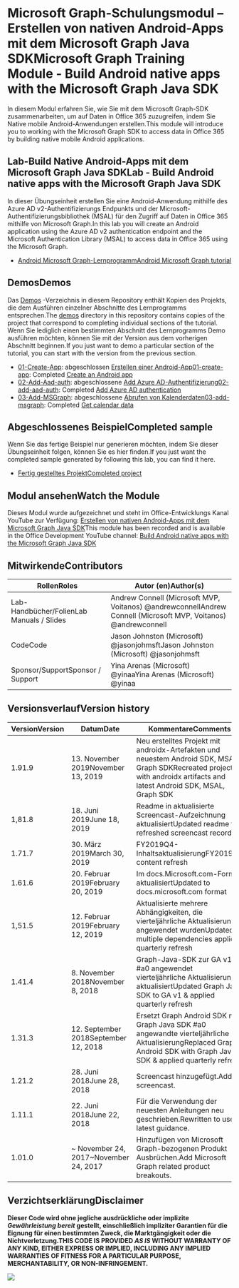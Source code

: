 # <a name="microsoft-graph-training-module---build-android-native-apps-with-the-microsoft-graph-java-sdk"></a><span data-ttu-id="4990e-101">Microsoft Graph-Schulungsmodul – Erstellen von nativen Android-Apps mit dem Microsoft Graph Java SDK</span><span class="sxs-lookup"><span data-stu-id="4990e-101">Microsoft Graph Training Module - Build Android native apps with the Microsoft Graph Java SDK</span></span>

<span data-ttu-id="4990e-102">In diesem Modul erfahren Sie, wie Sie mit dem Microsoft Graph-SDK zusammenarbeiten, um auf Daten in Office 365 zuzugreifen, indem Sie Native mobile Android-Anwendungen erstellen.</span><span class="sxs-lookup"><span data-stu-id="4990e-102">This module will introduce you to working with the Microsoft Graph SDK to access data in Office 365 by building native mobile Android applications.</span></span>

## <a name="lab---build-android-native-apps-with-the-microsoft-graph-java-sdk"></a><span data-ttu-id="4990e-103">Lab-Build Native Android-Apps mit dem Microsoft Graph Java SDK</span><span class="sxs-lookup"><span data-stu-id="4990e-103">Lab - Build Android native apps with the Microsoft Graph Java SDK</span></span>

<span data-ttu-id="4990e-104">In dieser Übungseinheit erstellen Sie eine Android-Anwendung mithilfe des Azure AD v2-Authentifizierungs Endpunkts und der Microsoft-Authentifizierungsbibliothek (MSAL) für den Zugriff auf Daten in Office 365 mithilfe von Microsoft Graph.</span><span class="sxs-lookup"><span data-stu-id="4990e-104">In this lab you will create an Android application using the Azure AD v2 authentication endpoint and the Microsoft Authentication Library (MSAL) to access data in Office 365 using the Microsoft Graph.</span></span>

- [<span data-ttu-id="4990e-105">Android Microsoft Graph-Lernprogramm</span><span class="sxs-lookup"><span data-stu-id="4990e-105">Android Microsoft Graph tutorial</span></span>](https://docs.microsoft.com/graph/tutorials/android)

## <a name="demos"></a><span data-ttu-id="4990e-106">Demos</span><span class="sxs-lookup"><span data-stu-id="4990e-106">Demos</span></span>

<span data-ttu-id="4990e-107">Das [Demos](./demos) -Verzeichnis in diesem Repository enthält Kopien des Projekts, die dem Ausführen einzelner Abschnitte des Lernprogramms entsprechen.</span><span class="sxs-lookup"><span data-stu-id="4990e-107">The [demos](./demos) directory in this repository contains copies of the project that correspond to completing individual sections of the tutorial.</span></span> <span data-ttu-id="4990e-108">Wenn Sie lediglich einen bestimmten Abschnitt des Lernprogramms Demo ausführen möchten, können Sie mit der Version aus dem vorherigen Abschnitt beginnen.</span><span class="sxs-lookup"><span data-stu-id="4990e-108">If you just want to demo a particular section of the tutorial, you can start with the version from the previous section.</span></span>

- <span data-ttu-id="4990e-109">[01-Create-App](demos/01-create-app): abgeschlossen [Erstellen einer Android-App](https://docs.microsoft.com/graph/tutorials/android?tutorial-step=1)</span><span class="sxs-lookup"><span data-stu-id="4990e-109">[01-create-app](demos/01-create-app): Completed [Create an Android app](https://docs.microsoft.com/graph/tutorials/android?tutorial-step=1)</span></span>
- <span data-ttu-id="4990e-110">[02-Add-Aad-auth](demos/02-add-aad-auth): abgeschlossene [Add Azure AD-Authentifizierung](https://docs.microsoft.com/graph/tutorials/android?tutorial-step=3)</span><span class="sxs-lookup"><span data-stu-id="4990e-110">[02-add-aad-auth](demos/02-add-aad-auth): Completed [Add Azure AD authentication](https://docs.microsoft.com/graph/tutorials/android?tutorial-step=3)</span></span>
- <span data-ttu-id="4990e-111">[03-Add-MSGraph](demos/03-add-msgraph): abgeschlossene [Abrufen von Kalenderdaten](https://docs.microsoft.com/graph/tutorials/android?tutorial-step=4)</span><span class="sxs-lookup"><span data-stu-id="4990e-111">[03-add-msgraph](demos/03-add-msgraph): Completed [Get calendar data](https://docs.microsoft.com/graph/tutorials/android?tutorial-step=4)</span></span>

## <a name="completed-sample"></a><span data-ttu-id="4990e-112">Abgeschlossenes Beispiel</span><span class="sxs-lookup"><span data-stu-id="4990e-112">Completed sample</span></span>

<span data-ttu-id="4990e-113">Wenn Sie das fertige Beispiel nur generieren möchten, indem Sie dieser Übungseinheit folgen, können Sie es hier finden.</span><span class="sxs-lookup"><span data-stu-id="4990e-113">If you just want the completed sample generated by following this lab, you can find it here.</span></span>

- [<span data-ttu-id="4990e-114">Fertig gestelltes Projekt</span><span class="sxs-lookup"><span data-stu-id="4990e-114">Completed project</span></span>](demos/03-add-msgraph)

## <a name="watch-the-module"></a><span data-ttu-id="4990e-115">Modul ansehen</span><span class="sxs-lookup"><span data-stu-id="4990e-115">Watch the Module</span></span>

<span data-ttu-id="4990e-116">Dieses Modul wurde aufgezeichnet und steht im Office-Entwicklungs Kanal YouTube zur Verfügung: [Erstellen von nativen Android-Apps mit dem Microsoft Graph Java SDK](https://youtu.be/BLmOmv4FSsQ)</span><span class="sxs-lookup"><span data-stu-id="4990e-116">This module has been recorded and is available in the Office Development YouTube channel: [Build Android native apps with the Microsoft Graph Java SDK](https://youtu.be/BLmOmv4FSsQ)</span></span>

## <a name="contributors"></a><span data-ttu-id="4990e-117">Mitwirkende</span><span class="sxs-lookup"><span data-stu-id="4990e-117">Contributors</span></span>

| <span data-ttu-id="4990e-118">Rollen</span><span class="sxs-lookup"><span data-stu-id="4990e-118">Roles</span></span>                | <span data-ttu-id="4990e-119">Autor (en)</span><span class="sxs-lookup"><span data-stu-id="4990e-119">Author(s)</span></span>                                               |
| -------------------- | ------------------------------------------------------- |
| <span data-ttu-id="4990e-120">Lab-Handbücher/Folien</span><span class="sxs-lookup"><span data-stu-id="4990e-120">Lab Manuals / Slides</span></span> | <span data-ttu-id="4990e-121">Andrew Connell (Microsoft MVP, Voitanos) @andrewconnell</span><span class="sxs-lookup"><span data-stu-id="4990e-121">Andrew Connell (Microsoft MVP, Voitanos) @andrewconnell</span></span> |
| <span data-ttu-id="4990e-122">Code</span><span class="sxs-lookup"><span data-stu-id="4990e-122">Code</span></span>                 | <span data-ttu-id="4990e-123">Jason Johnston (Microsoft) @jasonjohmsft</span><span class="sxs-lookup"><span data-stu-id="4990e-123">Jason Johnston (Microsoft) @jasonjohmsft</span></span>                |
| <span data-ttu-id="4990e-124">Sponsor/Support</span><span class="sxs-lookup"><span data-stu-id="4990e-124">Sponsor / Support</span></span>    | <span data-ttu-id="4990e-125">Yina Arenas (Microsoft) @yinaa</span><span class="sxs-lookup"><span data-stu-id="4990e-125">Yina Arenas (Microsoft) @yinaa</span></span>                          |

## <a name="version-history"></a><span data-ttu-id="4990e-126">Versionsverlauf</span><span class="sxs-lookup"><span data-stu-id="4990e-126">Version history</span></span>

| <span data-ttu-id="4990e-127">Version</span><span class="sxs-lookup"><span data-stu-id="4990e-127">Version</span></span> | <span data-ttu-id="4990e-128">Datum</span><span class="sxs-lookup"><span data-stu-id="4990e-128">Date</span></span>               | <span data-ttu-id="4990e-129">Kommentare</span><span class="sxs-lookup"><span data-stu-id="4990e-129">Comments</span></span>                                                                   |
| ------- | ------------------ | -------------------------------------------------------------------------- |
| <span data-ttu-id="4990e-130">1.9</span><span class="sxs-lookup"><span data-stu-id="4990e-130">1.9</span></span>     | <span data-ttu-id="4990e-131">13. November 2019</span><span class="sxs-lookup"><span data-stu-id="4990e-131">November 13, 2019</span></span>  | <span data-ttu-id="4990e-132">Neu erstelltes Projekt mit androidx-Artefakten und neuestem Android SDK, MSAL, Graph SDK</span><span class="sxs-lookup"><span data-stu-id="4990e-132">Recreated project with androidx artifacts and latest Android SDK, MSAL, Graph SDK</span></span> |
| <span data-ttu-id="4990e-133">1,8</span><span class="sxs-lookup"><span data-stu-id="4990e-133">1.8</span></span>     | <span data-ttu-id="4990e-134">18. Juni 2019</span><span class="sxs-lookup"><span data-stu-id="4990e-134">June 18, 2019</span></span>      | <span data-ttu-id="4990e-135">Readme in aktualisierte Screencast-Aufzeichnung aktualisiert</span><span class="sxs-lookup"><span data-stu-id="4990e-135">Updated readme to refreshed screencast recording</span></span>                           |
| <span data-ttu-id="4990e-136">1.7</span><span class="sxs-lookup"><span data-stu-id="4990e-136">1.7</span></span>     | <span data-ttu-id="4990e-137">30. März 2019</span><span class="sxs-lookup"><span data-stu-id="4990e-137">March 30, 2019</span></span>     | <span data-ttu-id="4990e-138">FY2019Q4-Inhaltsaktualisierung</span><span class="sxs-lookup"><span data-stu-id="4990e-138">FY2019Q4 content refresh</span></span>                                                   |
| <span data-ttu-id="4990e-139">1.6</span><span class="sxs-lookup"><span data-stu-id="4990e-139">1.6</span></span>     | <span data-ttu-id="4990e-140">20. Februar 2019</span><span class="sxs-lookup"><span data-stu-id="4990e-140">February 20, 2019</span></span>  | <span data-ttu-id="4990e-141">Im docs.Microsoft.com-Format aktualisiert</span><span class="sxs-lookup"><span data-stu-id="4990e-141">Updated to docs.microsoft.com format</span></span>                                       |
| <span data-ttu-id="4990e-142">1,5</span><span class="sxs-lookup"><span data-stu-id="4990e-142">1.5</span></span>     | <span data-ttu-id="4990e-143">12. Februar 2019</span><span class="sxs-lookup"><span data-stu-id="4990e-143">February 12, 2019</span></span>  | <span data-ttu-id="4990e-144">Aktualisierte mehrere Abhängigkeiten, die vierteljährliche Aktualisierung angewendet wurden</span><span class="sxs-lookup"><span data-stu-id="4990e-144">Updated multiple dependencies applied quarterly refresh</span></span>                    |
| <span data-ttu-id="4990e-145">1.4</span><span class="sxs-lookup"><span data-stu-id="4990e-145">1.4</span></span>     | <span data-ttu-id="4990e-146">8. November 2018</span><span class="sxs-lookup"><span data-stu-id="4990e-146">November 8, 2018</span></span>   | <span data-ttu-id="4990e-147">Graph-Java-SDK zur GA v1-#a0 angewendet vierteljährliche Aktualisierung aktualisiert</span><span class="sxs-lookup"><span data-stu-id="4990e-147">Updated Graph Java SDK to GA v1 & applied quarterly refresh</span></span>                |
| <span data-ttu-id="4990e-148">1.3</span><span class="sxs-lookup"><span data-stu-id="4990e-148">1.3</span></span>     | <span data-ttu-id="4990e-149">12. September 2018</span><span class="sxs-lookup"><span data-stu-id="4990e-149">September 12, 2018</span></span> | <span data-ttu-id="4990e-150">Ersetzt Graph Android SDK mit Graph Java SDK #a0 angewandte vierteljährliche Aktualisierung</span><span class="sxs-lookup"><span data-stu-id="4990e-150">Replaced Graph Android SDK with Graph Java SDK & applied quarterly refresh</span></span> |
| <span data-ttu-id="4990e-151">1.2</span><span class="sxs-lookup"><span data-stu-id="4990e-151">1.2</span></span>     | <span data-ttu-id="4990e-152">28. Juni 2018</span><span class="sxs-lookup"><span data-stu-id="4990e-152">June 28, 2018</span></span>      | <span data-ttu-id="4990e-153">Screencast hinzugefügt.</span><span class="sxs-lookup"><span data-stu-id="4990e-153">Added screencast.</span></span>                                                          |
| <span data-ttu-id="4990e-154">1.1</span><span class="sxs-lookup"><span data-stu-id="4990e-154">1.1</span></span>     | <span data-ttu-id="4990e-155">22. Juni 2018</span><span class="sxs-lookup"><span data-stu-id="4990e-155">June 22, 2018</span></span>      | <span data-ttu-id="4990e-156">Für die Verwendung der neuesten Anleitungen neu geschrieben.</span><span class="sxs-lookup"><span data-stu-id="4990e-156">Rewritten to use latest guidance.</span></span>                                          |
| <span data-ttu-id="4990e-157">1.0</span><span class="sxs-lookup"><span data-stu-id="4990e-157">1.0</span></span>     | <span data-ttu-id="4990e-158">~ November 24, 2017</span><span class="sxs-lookup"><span data-stu-id="4990e-158">~November 24, 2017</span></span> | <span data-ttu-id="4990e-159">Hinzufügen von Microsoft Graph-bezogenen Produkt Ausbrüchen.</span><span class="sxs-lookup"><span data-stu-id="4990e-159">Add Microsoft Graph related product breakouts.</span></span>                             |

## <a name="disclaimer"></a><span data-ttu-id="4990e-160">Verzichtserklärung</span><span class="sxs-lookup"><span data-stu-id="4990e-160">Disclaimer</span></span>

<span data-ttu-id="4990e-161">**Dieser Code wird ohne jegliche ausdrückliche oder implizite _Gewährleistung bereit_ gestellt, einschließlich impliziter Garantien für die Eignung für einen bestimmten Zweck, die Marktgängigkeit oder die Nichtverletzung.**</span><span class="sxs-lookup"><span data-stu-id="4990e-161">**THIS CODE IS PROVIDED _AS IS_ WITHOUT WARRANTY OF ANY KIND, EITHER EXPRESS OR IMPLIED, INCLUDING ANY IMPLIED WARRANTIES OF FITNESS FOR A PARTICULAR PURPOSE, MERCHANTABILITY, OR NON-INFRINGEMENT.**</span></span>

<!-- markdownlint-disable MD033 -->
<img src="https://telemetry.sharepointpnp.com/msgraph-training-android" />
